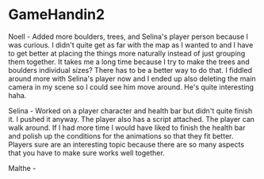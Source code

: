 # GameHandin2

Noell - Added more boulders, trees, and Selina's player person because I was curious. I didn't quite get as far with the map as I wanted to and I have to get better at placing the things more naturally instead of just grouping them together. It takes me a long time because I try to make the trees and boulders individual sizes? There has to be a better way to do that. 
I fiddled around more with Selina's player now and I ended up also deleting the main camera in my scene so I could see him move around. He's quite interesting haha.


Selina - Worked on a player character and health bar but didn't quite finish it. I pushed it anyway. The player also has a script attached. The player can walk around. If I had more time I would have liked to finish the health bar and polish up the conditions for the animations so that they fit better. Players sure are an interesting topic because there are so many aspects that you have to make sure works well together. 

Malthe - 

